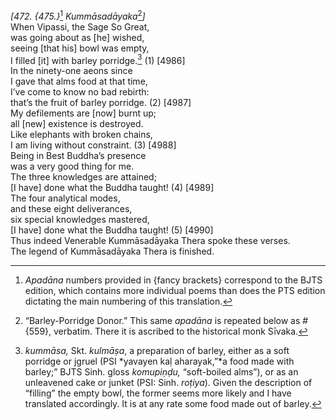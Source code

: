 *\[472. {475.}*[^1] *Kummāsadāyaka*[^2]*\]*  
When Vipassi, the Sage So Great,  
was going about as \[he\] wished,  
seeing \[that his\] bowl was empty,  
I filled \[it\] with barley porridge.[^3] (1) \[4986\]  
In the ninety-one aeons since  
I gave that alms food at that time,  
I’ve come to know no bad rebirth:  
that’s the fruit of barley porridge. (2) \[4987\]  
My defilements are \[now\] burnt up;  
all \[new\] existence is destroyed.  
Like elephants with broken chains,  
I am living without constraint. (3) \[4988\]  
Being in Best Buddha’s presence  
was a very good thing for me.  
The three knowledges are attained;  
\[I have\] done what the Buddha taught! (4) \[4989\]  
The four analytical modes,  
and these eight deliverances,  
six special knowledges mastered,  
\[I have\] done what the Buddha taught! (5) \[4990\]  
Thus indeed Venerable Kummāsadāyaka Thera spoke these verses.  
The legend of Kummāsadāyaka Thera is finished.  
[^1]: *Apadāna* numbers provided in {fancy brackets} correspond to the
    BJTS edition, which contains more individual poems than does the PTS
    edition dictating the main numbering of this translation.  
[^2]: “Barley-Porridge Donor.” This same *apadāna* is repeated below as
    \#{559}, verbatim. There it is ascribed to the historical monk
    Sīvaka.  
[^3]: *kummāsa,* Skt. *kulmāṣa*, a preparation of barley, either as a
    soft porridge or jgruel (PSI *yavayen kaḷ aharayak,”*a food made
    with barley;” BJTS Sinh. gloss *komupiṇḍu,* “soft-boiled alms”), or
    as an unleavened cake or junket (PSI: Sinh. *roṭiya*). Given the
    description of “filling” the empty bowl, the former seems more
    likely and I have translated accordingly. It is at any rate some
    food made out of barley.

